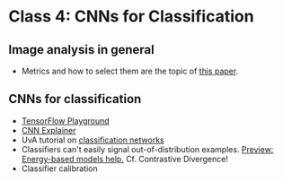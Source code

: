 # Class 4: CNNs for Classification

## Image analysis in general
- Metrics and how to select them are the topic of [this paper](https://arxiv.org/pdf/2206.01653.pdf).

## CNNs for classification
- [TensorFlow Playground](https://playground.tensorflow.org/)
- [CNN Explainer](https://poloclub.github.io/cnn-explainer/)
- UvA tutorial on [classification networks](https://uvadlc-notebooks.readthedocs.io/en/latest/tutorial_notebooks/tutorial5/Inception_ResNet_DenseNet.html)
- Classifiers can't easily signal out-of-distribution examples. [Preview: Energy-based models help.](https://arxiv.org/abs/1912.03263) Cf. Contrastive Divergence!
- Classifier calibration
